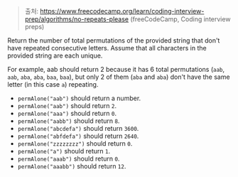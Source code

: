 > 출처: https://www.freecodecamp.org/learn/coding-interview-prep/algorithms/no-repeats-please (freeCodeCamp, Coding interview preps)

Return the number of total permutations of the provided string that don't have repeated consecutive letters. Assume that all characters in the provided string are each unique.

For example, aab should return 2 because it has 6 total permutations (`aab`, `aab`, `aba`, `aba`, `baa`, `baa`), but only 2 of them (`aba` and `aba`) don't have the same letter (in this case `a`) repeating.

- `permAlone("aab")` should return a number.
- `permAlone("aab")` should return `2`.
- `permAlone("aaa")` should return `0`.
- `permAlone("aabb")` should return `8`.
- `permAlone("abcdefa")` should return `3600`.
- `permAlone("abfdefa")` should return `2640`.
- `permAlone("zzzzzzzz")` should return `0`.
- `permAlone("a")` should return `1`.
- `permAlone("aaab")` should return `0`.
- `permAlone("aaabb")` should return `12`.
